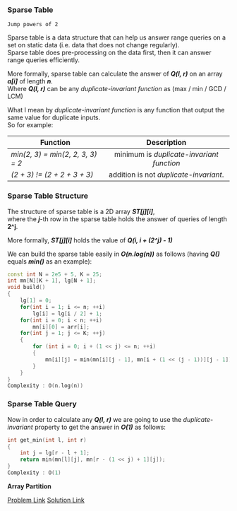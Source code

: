 ### Sparse Table 

`Jump powers of 2`

Sparse table is a data structure that can help us answer range queries on a set on static data (i.e. data that does not change regularly).<br>
Sparse table does pre-processing on the data first, then it can answer range queries efficiently.

More formally, sparse table can calculate the answer of **_Q(l, r)_** on an array **_a[i]_** of length **_n_**.<br>
Where **_Q(l, r)_** can be any _duplicate-invariant function_ as (max / min / GCD / LCM)

What I mean by _duplicate-invariant function_ is any function that output the same value for duplicate inputs.<br>
So for example:<br>

| Function                          | Description                                |
| ----------------------------------|:------------------------------------------:|
| _min(2, 3) = min(2, 2, 3, 3) = 2_ | minimum is _duplicate-invariant function_  |
| _(2 + 3) != (2 + 2 + 3 + 3)_      | addition is not _duplicate-invariant_.     |

### Sparse Table Structure
The structure of sparse table is a 2D array **_ST[j][i]_**,<br>
where the **_j_**-th row in the sparse table holds the answer of queries of length **2^j**.

More formally, **_ST[j][i]_** holds the value of **_Q(i, i + (2^j) - 1)_**

We can build the sparse table easily in **_O(n.log(n))_** as follows (having **_Q()_** equals **_min()_** as an example):

```Cpp
const int N = 2e5 + 5, K = 25;
int mn[N][K + 1], lg[N + 1];
void build() 
{
    lg[1] = 0;
    for(int i = 1; i <= n; ++i)
        lg[i] = lg[i / 2] + 1;
    for(int i = 0; i < n; ++i)
        mn[i][0] = arr[i];
    for(int j = 1; j <= K; ++j) 
    {
        for (int i = 0; i + (1 << j) <= n; ++i)
        {
            mn[i][j] = min(mn[i][j - 1], mn[i + (1 << (j - 1))][j - 1]);
        }
    }
}
Complexity : O(n.log(n))
```
### Sparse Table Query
Now in order to calculate any **_Q(l, r)_** we are going to use the _duplicate-invariant_ property to get the answer in **_O(1)_** as follows:

```C++
int get_min(int l, int r) 
{
    int j = lg[r - l + 1];
    return min(mn[l][j], mn[r - (1 << j) + 1][j]);
}
Complexity : O(1)
```

**Array Partition**

[Problem Link](https://codeforces.com/contest/1454/problem/F)
[Solution Link](https://codeforces.com/contest/1454/submission/99503441)


